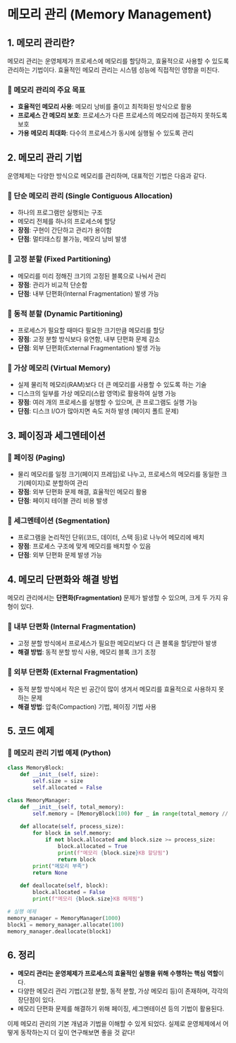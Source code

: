 # 메모리 관리 (Memory Management)

## 1. 메모리 관리란?
메모리 관리는 운영체제가 프로세스에 메모리를 할당하고, 효율적으로 사용할 수 있도록 관리하는 기법이다. 효율적인 메모리 관리는 시스템 성능에 직접적인 영향을 미친다.

### 🔹 메모리 관리의 주요 목표
- **효율적인 메모리 사용**: 메모리 낭비를 줄이고 최적화된 방식으로 활용
- **프로세스 간 메모리 보호**: 프로세스가 다른 프로세스의 메모리에 접근하지 못하도록 보호
- **가용 메모리 최대화**: 다수의 프로세스가 동시에 실행될 수 있도록 관리

## 2. 메모리 관리 기법
운영체제는 다양한 방식으로 메모리를 관리하며, 대표적인 기법은 다음과 같다.

### 🔹 단순 메모리 관리 (Single Contiguous Allocation)
- 하나의 프로그램만 실행되는 구조
- 메모리 전체를 하나의 프로세스에 할당
- **장점**: 구현이 간단하고 관리가 용이함
- **단점**: 멀티태스킹 불가능, 메모리 낭비 발생

### 🔹 고정 분할 (Fixed Partitioning)
- 메모리를 미리 정해진 크기의 고정된 블록으로 나눠서 관리
- **장점**: 관리가 비교적 단순함
- **단점**: 내부 단편화(Internal Fragmentation) 발생 가능

### 🔹 동적 분할 (Dynamic Partitioning)
- 프로세스가 필요할 때마다 필요한 크기만큼 메모리를 할당
- **장점**: 고정 분할 방식보다 유연함, 내부 단편화 문제 감소
- **단점**: 외부 단편화(External Fragmentation) 발생 가능

### 🔹 가상 메모리 (Virtual Memory)
- 실제 물리적 메모리(RAM)보다 더 큰 메모리를 사용할 수 있도록 하는 기술
- 디스크의 일부를 가상 메모리(스왑 영역)로 활용하여 실행 가능
- **장점**: 여러 개의 프로세스를 실행할 수 있으며, 큰 프로그램도 실행 가능
- **단점**: 디스크 I/O가 많아지면 속도 저하 발생 (페이지 폴트 문제)

## 3. 페이징과 세그멘테이션

### 🔹 페이징 (Paging)
- 물리 메모리를 일정 크기(페이지 프레임)로 나누고, 프로세스의 메모리를 동일한 크기(페이지)로 분할하여 관리
- **장점**: 외부 단편화 문제 해결, 효율적인 메모리 활용
- **단점**: 페이지 테이블 관리 비용 발생

### 🔹 세그멘테이션 (Segmentation)
- 프로그램을 논리적인 단위(코드, 데이터, 스택 등)로 나누어 메모리에 배치
- **장점**: 프로세스 구조에 맞게 메모리를 배치할 수 있음
- **단점**: 외부 단편화 문제 발생 가능

## 4. 메모리 단편화와 해결 방법
메모리 관리에서는 **단편화(Fragmentation)** 문제가 발생할 수 있으며, 크게 두 가지 유형이 있다.

### 🔹 내부 단편화 (Internal Fragmentation)
- 고정 분할 방식에서 프로세스가 필요한 메모리보다 더 큰 블록을 할당받아 발생
- **해결 방법**: 동적 분할 방식 사용, 메모리 블록 크기 조정

### 🔹 외부 단편화 (External Fragmentation)
- 동적 분할 방식에서 작은 빈 공간이 많이 생겨서 메모리를 효율적으로 사용하지 못하는 문제
- **해결 방법**: 압축(Compaction) 기법, 페이징 기법 사용

## 5. 코드 예제
### 🔹 메모리 관리 기법 예제 (Python)
```python
class MemoryBlock:
    def __init__(self, size):
        self.size = size
        self.allocated = False

class MemoryManager:
    def __init__(self, total_memory):
        self.memory = [MemoryBlock(100) for _ in range(total_memory // 100)]
    
    def allocate(self, process_size):
        for block in self.memory:
            if not block.allocated and block.size >= process_size:
                block.allocated = True
                print(f"메모리 {block.size}KB 할당됨")
                return block
        print("메모리 부족")
        return None
    
    def deallocate(self, block):
        block.allocated = False
        print(f"메모리 {block.size}KB 해제됨")

# 실행 예제
memory_manager = MemoryManager(1000)
block1 = memory_manager.allocate(100)
memory_manager.deallocate(block1)
```

## 6. 정리
- **메모리 관리는 운영체제가 프로세스의 효율적인 실행을 위해 수행하는 핵심 역할**이다.
- 다양한 메모리 관리 기법(고정 분할, 동적 분할, 가상 메모리 등)이 존재하며, 각각의 장단점이 있다.
- 메모리 단편화 문제를 해결하기 위해 페이징, 세그멘테이션 등의 기법이 활용된다.

이제 메모리 관리의 기본 개념과 기법을 이해할 수 있게 되었다. 실제로 운영체제에서 어떻게 동작하는지 더 깊이 연구해보면 좋을 것 같다!
